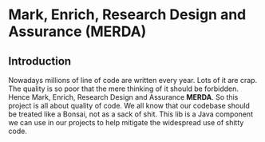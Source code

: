 # Mark, Enrich, Research Design and Assurance (MERDA)

## Introduction

Nowadays millions of line of code are written every year. Lots of it are crap. The quality is so poor that the mere thinking of it should be forbidden. Hence Mark, Enrich, Research Design and Assurance **MERDA**. So this project is all about quality of code. We all know that our codebase should be treated like a Bonsai, not as a sack of shit. This lib is a Java component we can use in our projects to help mitigate the widespread use of shitty code. 
